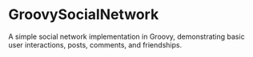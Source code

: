 # GroovySocialNetwork
A simple social network implementation in Groovy, demonstrating basic user interactions, posts, comments, and friendships.
